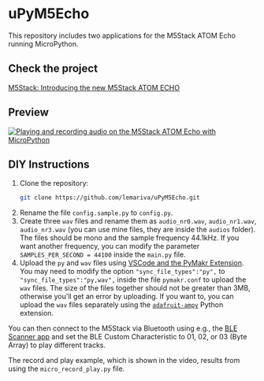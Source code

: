 # uPyM5Echo
This repository includes two applications for the M5Stack ATOM Echo running MicroPython. 

## Check the project
[M5Stack: Introducing the new M5Stack ATOM ECHO](https://lemariva.com/blog/2020/06/m5stack-introducing-new-m5stack-atom-echo)

## Preview
[![Playing and recording audio on the M5Stack ATOM Echo with MicroPython](https://img.youtube.com/vi/V9BW7j_bHCI/0.jpg)](https://www.youtube.com/watch?v=V9BW7j_bHCI)

## DIY Instructions
1. Clone the repository:
    ```sh
    git clone https://github.com/lemariva/uPyM5Echo.git
    ```
2. Rename the file `config.sample.py` to `config.py`.
3. Create three `wav` files and rename them as `audio_nr0.wav`, `audio_nr1.wav`, `audio_nr3.wav` (you can use mine files, they are inside the `audios` folder). The files should be mono and the sample frequency 44.1kHz. If you want another frequency, you can modify the parameter `SAMPLES_PER_SECOND = 44100` inside the `main.py` file.
4. Upload the `py` and `wav` files using [VSCode and the PyMakr Extension](https://lemariva.com/blog/2018/12/micropython-visual-studio-code-as-ide). You may need to modify the option `"sync_file_types":"py",` to `"sync_file_types":"py,wav",` inside the file `pymakr.conf` to upload the `wav` files. The size of the files together should not be greater than 3MB, otherwise you'll get an error by uploading. If you want to, you can upload the `wav` files separately using the [`adafruit-ampy`](https://lemariva.com/blog/2017/10/micropython-getting-started) Python extension.

You can then connect to the M5Stack via Bluetooth using e.g., the [BLE Scanner app](https://play.google.com/store/apps/details?id=com.macdom.ble.blescanner) and set the BLE Custom Characteristic to 01, 02, or 03 (Byte Array) to play different tracks.

The record and play example, which is shown in the video, results from using the `micro_record_play.py` file.